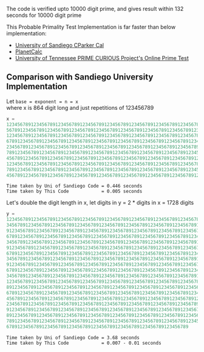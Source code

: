 The code is verified upto 10000 digit prime, and gives result within 132 seconds for 10000 digit prime

This Probable Primality Test Implementation is far faster than below implementation:

- [University of Sandiego CParker Cal](http://home.sandiego.edu/~cparker/old_classes/math370_sp18/powermod.html )
- [PlanetCalc](https://planetcalc.com/8979/)
- [University of Tennessee PRIME CURIOUS Project's Online Prime Test](https://primes.utm.edu/curios/includes/primetest.php)


## Comparison with Sandiego University Implementation

Let `base = exponent = n = x`  
where x is 864 digit long and just repetitions of 123456789

```js
x = 
1234567891234567891234567891234567891234567891234567891234567891234567891234567891234
56789123456789123456789123456789123456789123456789123456789123456789123456789123456789
12345678912345678912345678912345678912345678912345678912345678912345678912345678912345
67891234567891234567891234567891234567891234567891234567891234567891234567891234567891
23456789123456789123456789123456789123456789123456789123456789123456789123456789123456
789123456789123456789123456789123456789123456789123456789123456789123456789123456789123
456789123456789123456789123456789123456789123456789123456789123456789123456789123456789
123456789123456789123456789123456789123456789123456789123456789123456789123456789123456
789123456789123456789123456789123456789123456789123456789123456789123456789123456789123
456789123456789123456789123456789123456789123456789123456789123456789123456789123456789
```

```
Time taken by Uni of Sandiego Code = 0.446 seconds
Time taken by This Code            = 0.005 seconds
```


Let's double the digit length in x,
let digits in y = 2 * digits in x = 1728 digits


```js
y = 
12345678912345678912345678912345678912345678912345678912345678912345678912345678912
345678912345678912345678912345678912345678912345678912345678912345678912345678912345678
912345678912345678912345678912345678912345678912345678912345678912345678912345678912345
678912345678912345678912345678912345678912345678912345678912345678912345678912345678912
345678912345678912345678912345678912345678912345678912345678912345678912345678912345678
912345678912345678912345678912345678912345678912345678912345678912345678912345678912345
678912345678912345678912345678912345678912345678912345678912345678912345678912345678912
345678912345678912345678912345678912345678912345678912345678912345678912345678912345678
912345678912345678912345678912345678912345678912345678912345678912345678912345678912345
678912345678912345678912345678912345678912345678912345678912345678912345678912345678912
3456789123456789123456789123456789123456789123456789123456789123456789123456789123456789
1234567891234567891234567891234567891234567891234567891234567891234567891234567891234567
8912345678912345678912345678912345678912345678912345678912345678912345678912345678912345
6789123456789123456789123456789123456789123456789123456789123456789123456789123456789123
4567891234567891234567891234567891234567891234567891234567891234567891234567891234567891
2345678912345678912345678912345678912345678912345678912345678912345678912345678912345678
91234567891234567891234567891234567891234567891234567891234567891234567891234567891234567
89123456789123456789123456789123456789123456789123456789123456789123456789123456789123456
78912345678912345678912345678912345678912345678912345678912345678912345678912345678912345
6789123456789123456789123456789123456789123456789123456789123456789
```

```
Time taken by Uni of Sandiego Code = 3.68 seconds
Time taken by This Code            = 0.007 - 0.01 seconds
```
